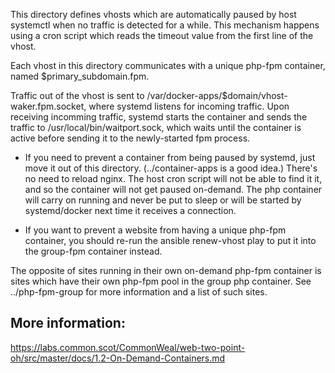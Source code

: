 This directory defines vhosts which are automatically paused by host systemctl when no traffic is detected for a while. This mechanism happens using a cron script which reads the timeout value from the first line of the vhost.

Each vhost in this directory communicates with a unique php-fpm container, named $primary_subdomain.fpm.

Traffic out of the vhost is sent to /var/docker-apps/$domain/vhost-waker.fpm.socket, where systemd listens for incoming traffic. Upon receiving incomming traffic, systemd starts the container and sends the traffic to /usr/local/bin/waitport.sock, which waits until the container is active before sending it to the newly-started fpm process.

* If you need to prevent a container from being paused by systemd, just move it out of this directory. (../container-apps is a good idea.) There's no need to reload nginx. The host cron script will not be able to find it it, and so the container will not get paused on-demand. The php container will carry on running and never be put to sleep or will be started by systemd/docker next time it receives a connection.

* If you want to prevent a website from having a unique php-fpm container, you should re-run the ansible renew-vhost play to put it into the group-fpm container instead.


The opposite of sites running in their own on-demand php-fpm container is sites which have their own php-fpm pool in the group php container. See ../php-fpm-group for more information and a list of such sites.

## More information:

https://labs.common.scot/CommonWeal/web-two-point-oh/src/master/docs/1.2-On-Demand-Containers.md